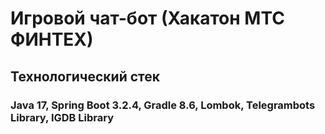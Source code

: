 # Игровой чат-бот (Хакатон МТС ФИНТЕХ)

## Технологический стек
### Java 17, Spring Boot 3.2.4, Gradle 8.6, Lombok, Telegrambots Library, IGDB Library




